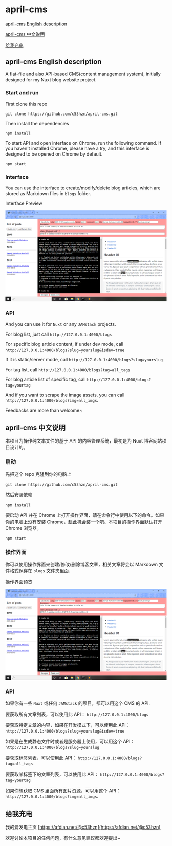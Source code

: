 # april-cms 

[april-cms English description](#april-cms-English-description)

[april-cms 中文说明](#april-cms-中文说明)

[给我充电](#给我充电)

## april-cms English description

A flat-file and also API-based CMS(content management system), initially designed for my Nuxt blog website project.

### Start and run

First clone this repo

```
git clone https://github.com/c53hzn/april-cms.git
```

Then install the dependencies

```
npm install
```

To start API and open interface on Chrome, run the following command. If you haven't installed Chrome, please have a try, and this interface is designed to be opened on Chrome by default.

```
npm start
```

### Interface

You can use the interface to create/modify/delete blog articles, which are stored as Markdown files in `blogs` folder.

Interface Preview

![preview](img/preview.png)

### API

And you can use it for `Nuxt` or any `JAMstack` projects.

For blog list, just call `http://127.0.0.1:4000/blogs`

For specific blog article content, if under dev mode, call `http://127.0.0.1:4000/blogs?slug=yourslug&isdev=true`

If it is static/server mode, call `http://127.0.0.1:4000/blogs?slug=yourslug`

For tag list, call `http://127.0.0.1:4000/blogs?tag=all_tags`

For blog article list of specific tag, call `http://127.0.0.1:4000/blogs?tag=yourtag`

And if you want to scrape the image assets, you can call `http://127.0.0.1:4000/blogs?img=all_imgs`.

Feedbacks are more than welcome~

## april-cms 中文说明

本项目为操作纯文本文件的基于 API 的内容管理系统，最初是为 Nuxt 博客网站项目设计的。

### 启动

先把这个 repo 克隆到你的电脑上

```
git clone https://github.com/c53hzn/april-cms.git
```

然后安装依赖

```
npm install
```

要启动 API 并在 Chrome 上打开操作界面，请在命令行中使用以下的命令。如果你的电脑上没有安装 Chrome，趁此机会装一个吧。本项目的操作界面默认打开 Chrome 浏览器。

```
npm start
```

### 操作界面

你可以使用操作界面来创建/修改/删除博客文章，相关文章将会以 Markdown 文件格式保存在 `blogs` 文件夹里面.

操作界面预览

![preview](img/preview.png)

### API

如果你有一些 `Nuxt` 或任何 `JAMstack` 的项目，都可以用这个 CMS 的 API.

要获取所有文章列表，可以使用此 API： `http://127.0.0.1:4000/blogs`

要获取特定文章的内容，如果在开发模式下，可以使用此 API： `http://127.0.0.1:4000/blogs?slug=yourslug&isdev=true`

如果是在生成静态文件时或者是服务器上使用，可以用这个 API： `http://127.0.0.1:4000/blogs?slug=yourslug`

要获取标签列表，可以使用此 API： `http://127.0.0.1:4000/blogs?tag=all_tags`

要获取某标签下的文章列表，可以使用此 API： `http://127.0.0.1:4000/blogs?tag=yourtag`

如果你想获取 CMS 里面所有图片资源，可以用这个 API： `http://127.0.0.1:4000/blogs?img=all_imgs`.

## 给我充电

我的爱发电主页 [https://afdian.net/@c53hzn](https://afdian.net/@c53hzn)

欢迎讨论本项目的任何问题，有什么意见建议都欢迎提出~
